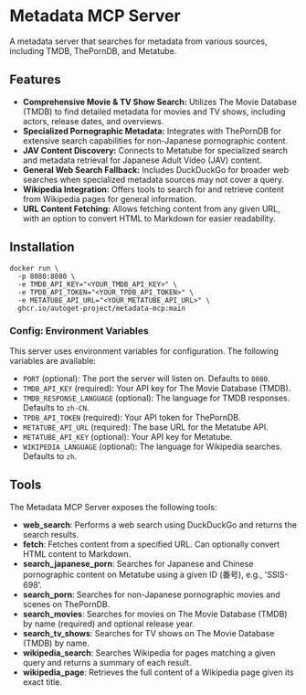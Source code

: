 # Metadata MCP Server

A metadata server that searches for metadata from various sources, including TMDB, ThePornDB, and Metatube.

## Features

*   **Comprehensive Movie & TV Show Search:** Utilizes The Movie Database (TMDB) to find detailed metadata for movies and TV shows, including actors, release dates, and overviews.
*   **Specialized Pornographic Metadata:** Integrates with ThePornDB for extensive search capabilities for non-Japanese pornographic content.
*   **JAV Content Discovery:** Connects to Metatube for specialized search and metadata retrieval for Japanese Adult Video (JAV) content.
*   **General Web Search Fallback:** Includes DuckDuckGo for broader web searches when specialized metadata sources may not cover a query.
*   **Wikipedia Integration:** Offers tools to search for and retrieve content from Wikipedia pages for general information.
*   **URL Content Fetching:** Allows fetching content from any given URL, with an option to convert HTML to Markdown for easier readability.

## Installation

```
docker run \
  -p 8080:8080 \
  -e TMDB_API_KEY="<YOUR_TMDB_API_KEY>" \
  -e TPDB_API_TOKEN="<YOUR_TPDB_API_TOKEN>" \
  -e METATUBE_API_URL="<YOUR_METATUBE_API_URL>" \
  ghcr.io/autoget-project/metadata-mcp:main
```

### Config: Environment Variables

This server uses environment variables for configuration. The following variables are available:

*   `PORT` (optional): The port the server will listen on. Defaults to `8080`.
*   `TMDB_API_KEY` (required): Your API key for The Movie Database (TMDB).
*   `TMDB_RESPONSE_LANGUAGE` (optional): The language for TMDB responses. Defaults to `zh-CN`.
*   `TPDB_API_TOKEN` (required): Your API token for ThePornDB.
*   `METATUBE_API_URL` (required): The base URL for the Metatube API.
*   `METATUBE_API_KEY` (optional): Your API key for Metatube.
*   `WIKIPEDIA_LANGUAGE` (optional): The language for Wikipedia searches. Defaults to `zh`.

## Tools

The Metadata MCP Server exposes the following tools:

*   **web_search**: Performs a web search using DuckDuckGo and returns the search results.
*   **fetch**: Fetches content from a specified URL. Can optionally convert HTML content to Markdown.
*   **search_japanese_porn**: Searches for Japanese and Chinese pornographic content on Metatube using a given ID (番号), e.g., 'SSIS-698'.
*   **search_porn**: Searches for non-Japanese pornographic movies and scenes on ThePornDB.
*   **search_movies**: Searches for movies on The Movie Database (TMDB) by name (required) and optional release year.
*   **search_tv_shows**: Searches for TV shows on The Movie Database (TMDB) by name.
*   **wikipedia_search**: Searches Wikipedia for pages matching a given query and returns a summary of each result.
*   **wikipedia_page**: Retrieves the full content of a Wikipedia page given its exact title.
